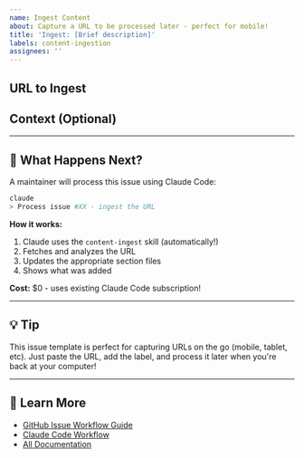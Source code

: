 ```yaml
---
name: Ingest Content
about: Capture a URL to be processed later - perfect for mobile!
title: 'Ingest: [Brief description]'
labels: content-ingestion
assignees: ''
---
```


## URL to Ingest

<!-- Paste the URL to the blog post, article, or documentation below -->



## Context (Optional)

<!--
Any notes about why this content is valuable or what it covers.
This helps when processing the issue later.
-->



---

## 🤖 What Happens Next?

A maintainer will process this issue using Claude Code:

```bash
claude
> Process issue #XX - ingest the URL
```

**How it works:**
1. Claude uses the `content-ingest` skill (automatically!)
2. Fetches and analyzes the URL
3. Updates the appropriate section files
4. Shows what was added

**Cost:** $0 - uses existing Claude Code subscription!

---

## 💡 Tip

This issue template is perfect for capturing URLs on the go (mobile, tablet, etc). Just paste the URL, add the label, and process it later when you're back at your computer!

---

## 📖 Learn More

- [GitHub Issue Workflow Guide](../automation/GITHUB_ISSUE_WORKFLOW.md)
- [Claude Code Workflow](../automation/CLAUDE_CODE_WORKFLOW.md)
- [All Documentation](../automation/README.md)

